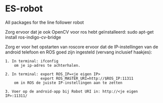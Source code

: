 # ES-robot
All packages for the line follower robot

Zorg ervoor dat je ook OpenCV voor ros hebt geïnstalleerd:
	sudo apt-get install ros-indigo-cv-bridge

Zorg er voor het opstarten van roscore ervoor dat de IP-instellingen van de android telefoon en ROS goed zijn ingesteld (vervang <je eigen ip> inclusief haakjes):

	1. In terminal: ifconfig
		om je ip-adres te achterhalen.

	2. In terminal: export ROS_IP=<je eigen IP>
					export ROS_MASTER_URI=http://$ROS_IP:11311
		om in ROS de juiste IP-instellingen aan te zetten

	3. Voer op de android-app bij Robot URI in: http://<je eigen IP>:11311/
